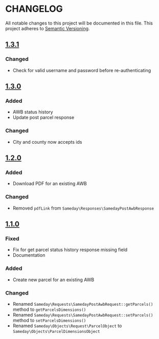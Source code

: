 # CHANGELOG

All notable changes to this project will be documented in this file.
This project adheres to [Semantic Versioning](http://semver.org/).

## [1.3.1](https://github.com/sameday-courier/php-sdk/compare/v1.3.0...v1.3.1)

### Changed

- Check for valid username and password before re-authenticating

## [1.3.0](https://github.com/sameday-courier/php-sdk/compare/v1.2.0...v1.3.0)

### Added

- AWB status history
- Update post parcel response

### Changed

- City and county now accepts ids

## [1.2.0](https://github.com/sameday-courier/php-sdk/compare/v1.1.0...v1.2.0)

### Added

- Download PDF for an existing AWB

### Changed

- Removed `pdfLink` from `Sameday\Responses\SamedayPostAwbResponse`

## [1.1.0](https://github.com/sameday-courier/php-sdk/compare/v1.0.0...v1.1.0)

### Fixed

- Fix for get parcel status history response missing field
- Documentation

### Added

- Create new parcel for an existing AWB

### Changed

- Renamed `Sameday\Requests\SamedayPostAwbRequest::getParcels()` method to `getParcelsDimensions()`
- Renamed `Sameday\Requests\SamedayPostAwbRequest::setParcels()` method to `setParcelsDimensions()`
- Renamed `Sameday\Objects\Request\ParcelObject` to `Sameday\Objects\ParcelDimensionsObject`
